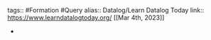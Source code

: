 tags:: #Formation #Query 
alias:: Datalog/Learn Datalog Today 
link:: https://www.learndatalogtoday.org/
[[Mar 4th, 2023]]

-
